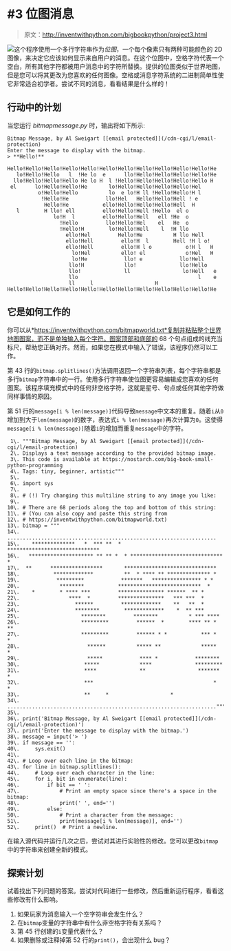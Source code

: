 # #3 位图消息

> 原文：<http://inventwithpython.com/bigbookpython/project3.html>

![](../Images/9d995d63aaead72cad01120081eb8f75.png)这个程序使用一个多行字符串作为*位图*，一个每个像素只有两种可能颜色的 2D 图像，来决定它应该如何显示来自用户的消息。在这个位图中，空格字符代表一个空白，所有其他字符都被用户消息中的字符所替换。提供的位图类似于世界地图，但是您可以将其更改为您喜欢的任何图像。空格或消息字符系统的二进制简单性使它非常适合初学者。尝试不同的消息，看看结果是什么样的！

## 行动中的计划

当您运行 *bitmapmessage.py* 时，输出将如下所示:

```
Bitmap Message, by Al Sweigart [[email protected]](/cdn-cgi/l/email-protection)
Enter the message to display with the bitmap.
> **Hello!**

Hello!Hello!Hello!Hello!Hello!Hello!Hello!Hello!Hello!Hello!Hello!He
   lo!Hello!Hello   l  !He lo  e      llo!Hello!Hello!Hello!Hello!He
  llo!Hello!Hello!Hello He lo H  l !Hello!Hello!Hello!Hello!Hello H
 el      lo!Hello!Hello!He       lo!Hello!Hello!Hello!Hello!Hel
          o!Hello!Hello          lo  e lo!H ll !Hello!Hello!H l
           !Hello!He            llo!Hel   Hello!Hello!Hell ! e
            Hello!He           ello!Hello!Hello!Hello!Hell  H
   l        H llo! ell         ello!Hello!Hell !Hello  el o
               lo!H  l         ello!Hello!Hell   ell !He  o
                 !Hello         llo!Hello!Hel    el   He  o
                 !Hello!H        lo!Hello!Hell    l  !H llo
                   ello!Hel         Hello!He          H llo Hell
                   ello!Hell         ello!H  l        Hell !H l o!
                   ello!Hell         ello!H l o           o!H l   H
                     lo!Hel          ello! el             o!Hel   H
                     lo!He            llo! e            llo!Hell
                    llo!H             llo!              llo!Hello
                    llo!              ll                 lo!Hell   e
                    llo                                       l    e
                    ll     l                    H
Hello!Hello!Hello!Hello!Hello!Hello!Hello!Hello!Hello!Hello!Hello!He 
```

## 它是如何工作的

你可以从*https://inventwithpython.com/bitmapworld.txt*复制并粘贴整个世界地图图案，而不是单独输入每个字符。图案顶部和底部的 68 个句点组成的线充当标尺，帮助您正确对齐。然而，如果您在模式中输入了错误，该程序仍然可以工作。

第 43 行的`bitmap.splitlines()`方法调用返回一个字符串列表，每个字符串都是多行`bitmap`字符串中的一行。使用多行字符串使位图更容易编辑成您喜欢的任何图案。该程序填充模式中的任何非空格字符，这就是星号、句点或任何其他字符做同样事情的原因。

第 51 行的`message[i % len(message)]`代码导致`message`中文本的重复。随着`i`从`0`增加到大于`len(message)`的数字，表达式`i % len(message)`再次计算为`0`。这使得`message[i % len(message)]`随着`i`的增加而重复`message`中的字符。

```
 1\. """Bitmap Message, by Al Sweigart [[email protected]](/cdn-cgi/l/email-protection)
 2\. Displays a text message according to the provided bitmap image.
 3\. This code is available at https://nostarch.com/big-book-small-python-programming
 4\. Tags: tiny, beginner, artistic"""
 5\. 
 6\. import sys
 7\. 
 8\. # (!) Try changing this multiline string to any image you like:
 9\. 
10\. # There are 68 periods along the top and bottom of this string:
11\. # (You can also copy and paste this string from
12\. # https://inventwithpython.com/bitmapworld.txt)
13\. bitmap = """
14\. ....................................................................
15\.    **************   *  *** **  *      ******************************
16\.   ********************* ** ** *  * ****************************** *
17\.  **      *****************       ******************************
18\.           *************          **  * **** ** ************** *
19\.            *********            *******   **************** * *
20\.             ********           ***************************  *
21\.    *        * **** ***         *************** ******  ** *
22\.                ****  *         ***************   *** ***  *
23\.                  ******         *************    **   **  *
24\.                  ********        *************    *  ** ***
25\.                    ********         ********          * *** ****
26\.                    *********         ******  *        **** ** * **
27\.                    *********         ****** * *           *** *   *
28\.                      ******          ***** **             *****   *
29\.                      *****            **** *            ********
30\.                     *****             ****              *********
31\.                     ****              **                 *******   *
32\.                     ***                                       *    *
33\.                     **     *                    *
34\. ...................................................................."""
35\. 
36\. print('Bitmap Message, by Al Sweigart [[email protected]](/cdn-cgi/l/email-protection)')
37\. print('Enter the message to display with the bitmap.')
38\. message = input('> ')
39\. if message == '':
40\.     sys.exit()
41\. 
42\. # Loop over each line in the bitmap:
43\. for line in bitmap.splitlines():
44\.     # Loop over each character in the line:
45\.     for i, bit in enumerate(line):
46\.         if bit == ' ':
47\.             # Print an empty space since there's a space in the bitmap:
48\.             print(' ', end='')
49\.         else:
50\.             # Print a character from the message:
51\.             print(message[i % len(message)], end='')
52\.     print()  # Print a newline. 
```

在输入源代码并运行几次之后，尝试对其进行实验性的修改。您可以更改`bitmap`中的字符串来创建全新的模式。

## 探索计划

试着找出下列问题的答案。尝试对代码进行一些修改，然后重新运行程序，看看这些修改有什么影响。

1.  如果玩家为消息输入一个空字符串会发生什么？
2.  在`bitmap`变量的字符串中有什么非空格字符有关系吗？
3.  第 45 行创建的`i`变量代表什么？
4.  如果删除或注释掉第 52 行的`print()`，会出现什么 bug？